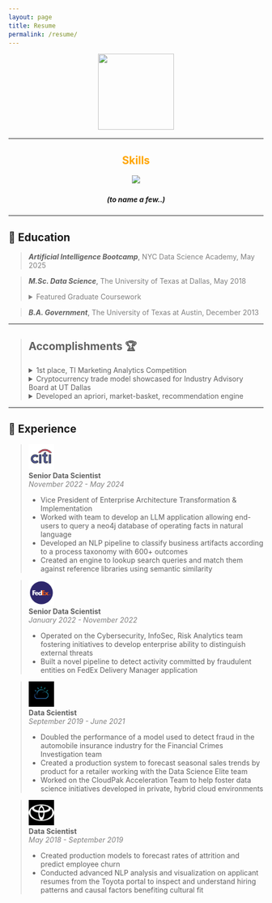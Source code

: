```yaml
---
layout: page
title: Resume
permalink: /resume/
---
```


<p align = 'center'><img src = '/assets/images/supersuit.png' height = '150' width = '150'/></p>

---

## <center style = "color: orange;">Skills</center>

<p align = "center">
  <a href = "https://go-skill-icons.vercel.app/">
    <img src = "https://go-skill-icons.vercel.app/api/icons?i=anaconda,api,apple,aws,bash,chatgpt,gcp,github,python&titles=true" />
  </a>
</p>

##### *<center> (to name a few..) </center>*
---

## 🏫 **Education**

> ***Artificial Intelligence Bootcamp***,
> <span style = "color:gray">NYC Data Science Academy, May 2025</span>

> ***M.Sc. Data Science***, <span style = "color:gray">The University of Texas at Dallas, May 2018</span>
> <details style = "color:gray"><summary>Featured Graduate Coursework</summary>
>         <ul>
>            <li>Business Analytics</li>
>            <li>Advanced Business Analytics</li>
>            <li>Programming for Data Science</li>
>            <li>Applied Machine Learning</li>
>            <li>Econometrics and Time Series Analysis</li>
>            <li>Quantitative Foundations of Business</li>
>            <li>Marketing Predictive Analytics</li>
>        </ul>
>   </details>

> ***B.A. Government***,
>  <span style = "color:gray">The University of Texas at Austin, December 2013</span>

---

> ## **Accomplishments** 🏆
> <details> <summary> 1st place, TI Marketing Analytics Competition</summary> ☑️ Developed custom segmentation algorithm and optimized prices to maximize revenue </details>
> <details> <summary> Cryptocurrency trade model showcased for Industry Advisory Board at UT Dallas</summary> ₿ Recommended user actions based on 24-hour cryptocurrency trading activities collected by user-built scraper </details>
> <details> <summary> Developed an apriori, market-basket, recommendation engine</summary> 🤖 For production implementation within a customer-facing iOS application to provide suggestions to consumers as they shop  </details>

---

## 💼 **Experience**

> <div class = 'job'>
>    <div class = 'logo'><img src = '/assets/images/citi.png' height = '50' width = '50'/></div>
>    <div class = 'title'><strong>Senior Data Scientist</strong></div>
>    <div class = 'dates' style = "color:gray"><em>November 2022 - May 2024</em></div>
>    <div class = 'duties'><ul>
>                                <li>Vice President of Enterprise Architecture Transformation & Implementation</li>
>                                <li>Worked with team to develop an LLM application allowing end-users to query a neo4j database of operating facts in natural language</li>
>                                <li>Developed an NLP pipeline to classify business artifacts according to a process taxonomy with 600+ outcomes</li>
>                                <li>Created an engine to lookup search queries and match them against reference libraries using semantic similarity </li>
>                          </ul>
>    </div>
> </div>

> <div class = 'job'>
>    <div class = 'logo'><img src = '/assets/images/fedex.png' height = '50' width = '50'/></div>
>    <div class = 'title'><strong>Senior Data Scientist</strong></div>
>    <div class = 'dates' style = "color:gray"><em>January 2022 - November 2022</em></div>
>    <div class = 'duties'><ul>
>                                <li>Operated on the Cybersecurity, InfoSec, Risk Analytics team fostering initiatives to develop enterprise ability to distinguish external threats</li>
>                                <li>Built a novel pipeline to detect activity committed by fraudulent entities on FedEx Delivery Manager application</li>
>                          </ul>
>    </div>
> </div>

> <div class = 'job'>
>    <div class = 'logo'><img src = '/assets/images/ibm.png' height = '50' width = '50'/></div>
>    <div class = 'title'><strong>Data Scientist</strong></div>
>    <div class = 'dates' style = "color:gray"><em>September 2019 - June 2021</em></div>
>    <div class = 'duties'><ul>
>                                <li>Doubled the performance of a model used to detect fraud in the automobile insurance industry for the Financial Crimes Investigation team</li>
>                                <li>Created a production system to forecast seasonal sales trends by product for a retailer working with the Data Science Elite team</li>
>                                <li>Worked on the CloudPak Acceleration Team to help foster data science initiatives developed in private, hybrid cloud environments</li>
>                          </ul>
>    </div>
> </div>

> <div class = 'job'>
>    <div class = 'logo'><img src = '/assets/images/toyota.png' height = '50' width = '50'/></div>
>    <div class = 'title'><strong>Data Scientist</strong></div>
>    <div class = 'dates' style = "color:gray"><em>May 2018 - September 2019</em></div>
>    <div class = 'duties'><ul>
>                                <li>Created production models to forecast rates of attrition and predict employee churn</li>
>                                <li>Conducted advanced NLP analysis and visualization on applicant resumes from the Toyota portal to inspect and understand hiring patterns and causal factors benefiting cultural fit</li>
>                          </ul>
>    </div>
> </div>
